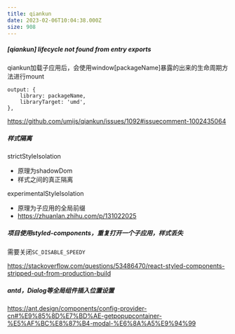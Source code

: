 ```yaml
---
title: qiankun
date: 2023-02-06T10:04:38.000Z
size: 908
---
```

##### [qiankun] lifecycle not found from entry exports

qiankun加载子应用后，会使用window[packageName]暴露的出来的生命周期方法进行mount

```
output: {
    library: packageName,
    libraryTarget: 'umd',
},
```

https://github.com/umijs/qiankun/issues/1092#issuecomment-1002435064

##### 样式隔离

strictStyleIsolation

- 原理为shadowDom
- 样式之间的真正隔离

experimentalStyleIsolation

- 原理为子应用的全局前缀
- https://zhuanlan.zhihu.com/p/131022025

##### 项目使用styled-components，重复打开一个子应用，样式丢失

需要关闭`SC_DISABLE_SPEEDY`

https://stackoverflow.com/questions/53486470/react-styled-components-stripped-out-from-production-build

##### antd，Dialog等全局组件插入位置设置

https://ant.design/components/config-provider-cn#%E9%85%8D%E7%BD%AE-getpopupcontainer-%E5%AF%BC%E8%87%B4-modal-%E6%8A%A5%E9%94%99
